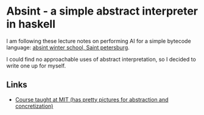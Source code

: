 # Absint - a simple abstract interpreter in haskell
I am following these lecture notes on performing AI for a simple bytecode
language: [absint winter school, Saint
petersburg](http://janmidtgaard.dk/aiws15/#links).

I could find no approachable uses of abstract interpretation, so I decided
to write one up for myself.

## Links
- [Course taught at MIT (has pretty pictures for abstraction and concretization)](http://web.mit.edu/16.399/www/#notes)
